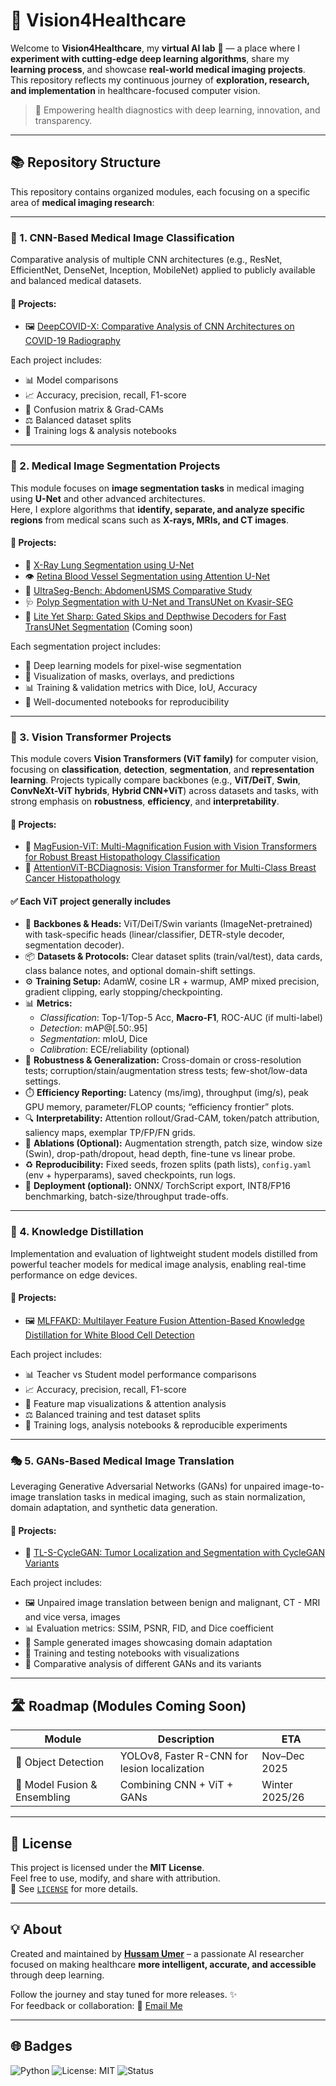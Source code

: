 # 🧠 Vision4Healthcare

Welcome to **Vision4Healthcare**, my **virtual AI lab** 🧪 — a place where I **experiment with cutting-edge deep learning algorithms**, share my **learning process**, and showcase **real-world medical imaging projects**.  
This repository reflects my continuous journey of **exploration, research, and implementation** in healthcare-focused computer vision.

> 🔬 Empowering health diagnostics with deep learning, innovation, and transparency.

---

## 📚 Repository Structure

This repository contains organized modules, each focusing on a specific area of **medical imaging research**:

---

### 🔎 1. CNN-Based Medical Image Classification
Comparative analysis of multiple CNN architectures (e.g., ResNet, EfficientNet, DenseNet, Inception, MobileNet) applied to publicly available and balanced medical datasets.

#### 📂 Projects:
- 🖼️ [DeepCOVID-X: Comparative Analysis of CNN Architectures on COVID-19 Radiography](https://github.com/HussamUmer/Vision4Healthcare/tree/main/DeepCovid_X)

Each project includes:
- 📊 Model comparisons  
- 📈 Accuracy, precision, recall, F1-score  
- 🧪 Confusion matrix & Grad-CAMs  
- ⚖️ Balanced dataset splits  
- 📜 Training logs & analysis notebooks

---

### 🩻 2. Medical Image Segmentation Projects
This module focuses on **image segmentation tasks** in medical imaging using **U-Net** and other advanced architectures.  
Here, I explore algorithms that **identify, separate, and analyze specific regions** from medical scans such as **X-rays, MRIs, and CT images**.

#### 📂 Projects:
- 🧩 [X-Ray Lung Segmentation using U-Net](https://github.com/HussamUmer/Vision4Healthcare/tree/main/XRay_UNet_Segmentation)
- 👁️ [Retina Blood Vessel Segmentation using Attention U-Net](https://github.com/HussamUmer/Vision4Healthcare/tree/main/RetinaBloodVessel_AttentionUNet_Seg)
- 📡 [UltraSeg-Bench: AbdomenUSMS Comparative Study](https://github.com/HussamUmer/Vision4Healthcare/tree/main/UltraSeg-Bench:%20AbdomenUSMS%20Comparative%20Study)
- 🩺 [Polyp Segmentation with U-Net and TransUNet on Kvasir-SEG](https://github.com/HussamUmer/Vision4Healthcare/tree/main/PolyP_Segmentation_Model_Comaparison)
- 🚀 [Lite Yet Sharp: Gated Skips and Depthwise Decoders for Fast TransUNet Segmentation](https://github.com/HussamUmer/transunet-lite) (Coming soon)


Each segmentation project includes:
- 🧠 Deep learning models for pixel-wise segmentation  
- 🎨 Visualization of masks, overlays, and predictions  
- 📊 Training & validation metrics with Dice, IoU, Accuracy  
- 📜 Well-documented notebooks for reproducibility

---

### 🔭 3. Vision Transformer Projects
This module covers **Vision Transformers (ViT family)** for computer vision, focusing on **classification**, **detection**, **segmentation**, and **representation learning**. Projects typically compare backbones (e.g., **ViT/DeiT**, **Swin**, **ConvNeXt-ViT hybrids**, **Hybrid CNN+ViT**) across datasets and tasks, with strong emphasis on **robustness**, **efficiency**, and **interpretability**.

#### 📂 Projects:
- 🧬 [MagFusion-ViT: Multi-Magnification Fusion with Vision Transformers for Robust Breast Histopathology Classification](https://github.com/HussamUmer/Vision4Healthcare/tree/main/MagFusion_ViT)
- 🧠 [AttentionViT-BCDiagnosis: Vision Transformer for Multi-Class Breast Cancer Histopathology](https://github.com/HussamUmer/AttentionViT-BCDiagnosis)

#### ✅ Each ViT project generally includes
- 🧠 **Backbones & Heads:** ViT/DeiT/Swin variants (ImageNet-pretrained) with task-specific heads (linear/classifier, DETR-style decoder, segmentation decoder).
- 📦 **Datasets & Protocols:** Clear dataset splits (train/val/test), data cards, class balance notes, and optional domain-shift settings.
- ⚙️ **Training Setup:** AdamW, cosine LR + warmup, AMP mixed precision, gradient clipping, early stopping/checkpointing.
- 📊 **Metrics:**  
  - *Classification*: Top-1/Top-5 Acc, **Macro-F1**, ROC-AUC (if multi-label)  
  - *Detection*: mAP@[.50:.95]  
  - *Segmentation*: mIoU, Dice  
  - *Calibration*: ECE/reliability (optional)
- 🔀 **Robustness & Generalization:** Cross-domain or cross-resolution tests; corruption/stain/augmentation stress tests; few-shot/low-data settings.
- ⏱️ **Efficiency Reporting:** Latency (ms/img), throughput (img/s), peak GPU memory, parameter/FLOP counts; “efficiency frontier” plots.
- 🔍 **Interpretability:** Attention rollout/Grad-CAM, token/patch attribution, saliency maps, exemplar TP/FP/FN grids.
- 🧪 **Ablations (Optional):** Augmentation strength, patch size, window size (Swin), drop-path/dropout, head depth, fine-tune vs linear probe.
- ♻️ **Reproducibility:** Fixed seeds, frozen splits (path lists), `config.yaml` (env + hyperparams), saved checkpoints, run logs.
- 🚀 **Deployment (optional):** ONNX/ TorchScript export, INT8/FP16 benchmarking, batch-size/throughput trade-offs.

---

### 🔄 4. Knowledge Distillation
Implementation and evaluation of lightweight student models distilled from powerful teacher models for medical image analysis, enabling real-time performance on edge devices.

#### 📂 Projects:
- 🖼️ [MLFFAKD: Multilayer Feature Fusion Attention-Based Knowledge Distillation for White Blood Cell Detection](https://github.com/HussamUmer/MLFFAKD-White-Blood-Cell-Detection)

Each project includes:
- 📊 Teacher vs Student model performance comparisons  
- 📈 Accuracy, precision, recall, F1-score  
- 🧪 Feature map visualizations & attention analysis  
- ⚖️ Balanced training and test dataset splits  
- 📜 Training logs, analysis notebooks & reproducible experiments

---

### 🎭 5. GANs-Based Medical Image Translation
Leveraging Generative Adversarial Networks (GANs) for unpaired image-to-image translation tasks in medical imaging, such as stain normalization, domain adaptation, and synthetic data generation.

#### 📂 Projects:
- 🧬 [TL-S-CycleGAN: Tumor Localization and Segmentation with CycleGAN Variants](https://github.com/HussamUmer/TL-S-CycleGAN-Histopathology)

Each project includes:
- 🖼️ Unpaired image translation between benign and malignant, CT - MRI and vice versa, images
- 📊 Evaluation metrics: SSIM, PSNR, FID, and Dice coefficient
- 🎨 Sample generated images showcasing domain adaptation
- 📜 Training and testing notebooks with visualizations
- 🧪 Comparative analysis of different GANs and its variants

---

## 🛣️ Roadmap (Modules Coming Soon)

| Module | Description | ETA |
|--------|-------------|-----|
| 🎯 Object Detection | YOLOv8, Faster R-CNN for lesion localization | Nov–Dec 2025 |
| 🤝 Model Fusion & Ensembling | Combining CNN + ViT + GANs | Winter 2025/26 |
---

## 🧾 License

This project is licensed under the **MIT License**.  
Feel free to use, modify, and share with attribution.  
📄 See [`LICENSE`](./LICENSE) for more details.

---

## 💡 About

Created and maintained by **[Hussam Umer](https://github.com/HussamUmer)** – a passionate AI researcher focused on making healthcare **more intelligent, accurate, and accessible** through deep learning.  

Follow the journey and stay tuned for more releases. ✨  
For feedback or collaboration: 📧 [Email Me](mailto:hussamumer28092000@gmail.com)

---

## 🌐 Badges

![Python](https://img.shields.io/badge/Python-3.10-blue.svg)
![License: MIT](https://img.shields.io/badge/License-MIT-green.svg)
![Status](https://img.shields.io/badge/Status-Active-brightgreen)

